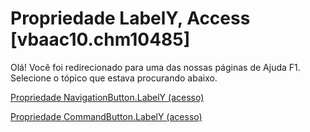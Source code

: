 
# Propriedade LabelY, Access [vbaac10.chm10485]

Olá! Você foi redirecionado para uma das nossas páginas de Ajuda F1. Selecione o tópico que estava procurando abaixo.

[Propriedade NavigationButton.LabelY (acesso)](http://msdn.microsoft.com/library/09adfd0d-c877-564a-0ddb-a2b3caf5b085%28Office.15%29.aspx)

[Propriedade CommandButton.LabelY (acesso)](http://msdn.microsoft.com/library/8daa4d29-ba7f-67fc-a640-d15a3886441f%28Office.15%29.aspx)


